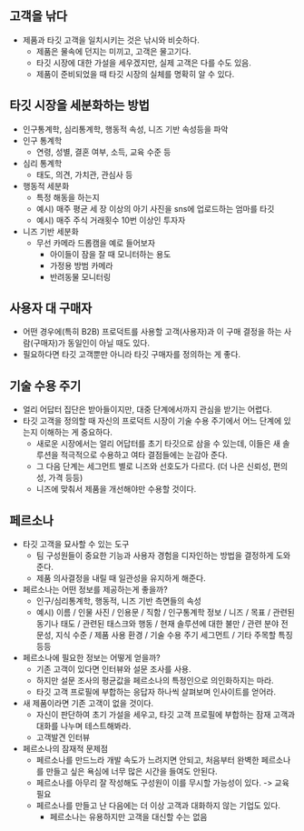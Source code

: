 
## 고객을 낚다
- 제품과 타깃 고객을 일치시키는 것은 낚시와 비슷하다.
	- 제품은 물속에 던지는 미끼고, 고객은 물고기다.
	- 타깃 시장에 대한 가설을 세우겠지만, 실제 고객은 다를 수도 있음.
	- 제품이 준비되었을 때 타깃 시장의 실체를 명확히 알 수 있다.

## 타깃 시장을 세분화하는 방법
- 인구통계학, 심리통계학, 행동적 속성, 니즈 기반 속성등을 파악
- 인구 통계학
	- 연령, 성별, 결혼 여부, 소득, 교육 수준 등
- 심리 통계학
	- 태도, 의견, 가치관, 관심사 등
- 행동적 세분화
	- 특정 해동을 하는지
	- 예시) 매주 평균 세 장 이상의 아기 사진을 sns에 업로드하는 엄마를 타깃
	- 예시) 매주 주식 거래횟수 10번 이상인 투자자
- 니즈 기반 세분화
	- 무선 카메라 드롭캠을 예로 들어보자
		- 아이들이 잠을 잘 때 모니터하는 용도
		- 가정용 방범 카메라
		- 반려동물 모니터링
## 사용자 대 구매자
- 어떤 경우에(특히 B2B) 프로덕트를 사용할 고객(사용자)과 이 구매 결정을 하는 사람(구매자)가 동일인이 아닐 때도 있다.
- 필요하다면 타깃 고객뿐만 아니라 타깃 구매자를 정의하는 게 좋다.
## 기술 수용 주기
- 얼리 어답터 집단은 받아들이지만, 대중 단계에서까지 관심을 받기는 어렵다.
- 타깃 고객을 정의할 때 자신의 프로덕트 시장이 기술 수용 주기에서 어느 단계에 있는지 이해하는 게 중요하다.
	- 새로운 시장에서는 얼리 어답터를 초기 타깃으로 삼을 수 있는데, 이들은 새 솔루션을 적극적으로 수용하고 여타 결점들에는 눈감아 준다.
	- 그 다음 단계는 세그먼트 별로 니즈와 선호도가 다르다. (더 나은 신뢰성, 편의성, 가격 등등)
	- 니즈에 맞춰서 제품을 개선해야만 수용할 것이다.
## 페르소나
- 타깃 고객을 묘사할 수 있는 도구
	- 팀 구성원들이 중요한 기능과 사용자 경험을 디자인하는 방법을 결정하게 도와준다.
	- 제품 의사결정을 내릴 때 일관성을 유지하게 해준다.
- 페르소나는 어떤 정보를 제공하는게 좋을까?
	- 인구/심리통계학, 행동적, 니즈 기반 측면들의 속성
	- 예시) 이름 / 인물 사진 / 인용문 / 직함 / 인구통계학 정보 / 니즈 / 목표 / 관련된 동기나 태도 / 관련된 태스크와 행동 / 현재 솔루션에 대한 불만 / 관련 분야 전문성, 지식 수준 / 제품 사용 환경 / 기술 수용 주기 세그먼트 / 기타 주목할 특징 등등
- 페르소나에 필요한 정보는 어떻게 얻을까?
	- 기존 고객이 있다면 인터뷰와 설문 조사를 사용.
	- 하지만 설문 조사의 평균값을 페르소나의 특정인으로 의인화하지는 마라.
	- 타깃 고객 프로필에 부합하는 응답자 하나씩 살펴보며 인사이트를 얻어라.
- 새 제품이라면 기존 고객이 없을 것이다.
	- 자신이 판단하여 초기 가설을 세우고, 타깃 고객 프로필에 부합하는 잠재 고객과 대화를 나누며 테스트해봐라.
	- 고객발견 인터뷰
- 페르소나의 잠재적 문제점
	- 페르소나를 만드느라 개발 속도가 느려지면 안되고, 처음부터 완벽한 페르소나를 만들고 싶은 욕심에 너무 많은 시간을 들여도 안된다.
	- 페르소나를 아무리 잘 작성해도 구성원이 이를 무시할 가능성이 있다. -> 교육 필요
	- 페르소나를 만들고 난 다음에는 더 이상 고객과 대화하지 않는 기업도 있다.
		- 페르소나는 유용하지만 고객을 대신할 수는 없음
	
